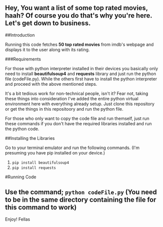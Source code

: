 Hey, You want a list of some top rated movies, haah? Of course you do
that's why you're here. Let's get down to business.
---
##Introduction

Running this code fetches **50 top rated movies** from imdb's webpage
and displays it to the user along with its rating. 
[^1]: That's all it does. Told you earlier not to come to my repo's with
higher expectations. 

###Requirements

For those with python interpreter installed in their devices you basically
only need to install **beautifulsoup4** and **requests** library and just run the python file (codeFile.py).
While the others first have to install the python interpreter and proceed with the above mentioned steps.

It's a bit tedious work for non-technical people, isn't it? Fear not, taking these things into consideration
I've added the entire python virtual environment here with everything already setup. 
Just clone this repository or get the things in this repositoory and run the python file.

For those who only want to copy the code file and run themself, just run these commands if you don't have the required libraries installed and run the python code.

##Installing the Libraries

Go to your terminal emulator and run the following commands. (I'm presuming you have pip installed on your device.)
1. `pip install beautifulsoup4`
2. `pip install requests`

#Running Code

Use the command;
`python codeFile.py`
(You need to be in the same directory containing the file for this command to work)
---
Enjoy! Fellas
